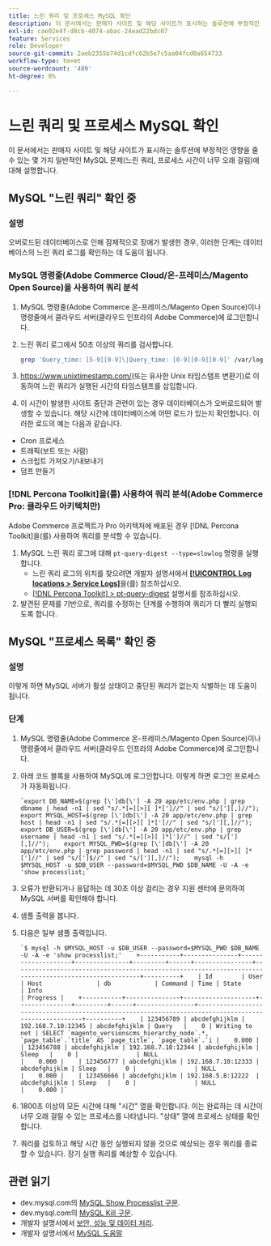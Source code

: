 ```yaml
---
title: 느린 쿼리 및 프로세스 MySQL 확인
description: 이 문서에서는 판매자 사이트 및 해당 사이트가 표시하는 솔루션에 부정적인 영향을 줄 수 있는 몇 가지 일반적인 MySQL 문제(느린 쿼리, 프로세스 시간이 너무 오래 걸림)에 대해 설명합니다.
exl-id: cae02e4f-d8cb-4074-abac-24ead22bdc07
feature: Services
role: Developer
source-git-commit: 2aeb2355b74d1cdfc62b5e7c5aa04fcd0a654733
workflow-type: tm+mt
source-wordcount: '489'
ht-degree: 0%

---
```


# 느린 쿼리 및 프로세스 MySQL 확인

이 문서에서는 판매자 사이트 및 해당 사이트가 표시하는 솔루션에 부정적인 영향을 줄 수 있는 몇 가지 일반적인 MySQL 문제(느린 쿼리, 프로세스 시간이 너무 오래 걸림)에 대해 설명합니다.

## MySQL &quot;느린 쿼리&quot; 확인 중

### 설명

오버로드된 데이터베이스로 인해 잠재적으로 장애가 발생한 경우, 이러한 단계는 데이터베이스의 느린 쿼리 로그를 확인하는 데 도움이 됩니다.

### MySQL 명령줄(Adobe Commerce Cloud/온-프레미스/Magento Open Source)을 사용하여 쿼리 분석

1. MySQL 명령줄(Adobe Commerce 온-프레미스/Magento Open Source)이나 명령줄에서 클라우드 서버(클라우드 인프라의 Adobe Commerce)에 로그인합니다.
1. 느린 쿼리 로그에서 50초 이상의 쿼리를 검사합니다.

   ```bash
   grep 'Query_time: [5-9][0-9]\|Query_time: [0-9][0-9][0-9]' /var/log/mysql/mysql-slow.log -A 3
   ```

1. <https://www.unixtimestamp.com/>(또는 유사한 Unix 타임스탬프 변환기)로 이동하여 느린 쿼리가 실행된 시간의 타임스탬프를 삽입합니다.
1. 이 시간이 발생한 사이트 중단과 관련이 있는 경우 데이터베이스가 오버로드되어 발생할 수 있습니다. 해당 시간에 데이터베이스에 어떤 로드가 있는지 확인합니다. 이러한 로드의 예는 다음과 같습니다.

* Cron 프로세스
* 트래픽(보트 또는 사람)
* 스크립트 가져오기/내보내기
* 덤프 만들기


### [!DNL Percona Toolkit]을(를) 사용하여 쿼리 분석(Adobe Commerce Pro: 클라우드 아키텍처만)

Adobe Commerce 프로젝트가 Pro 아키텍처에 배포된 경우 [!DNL Percona Toolkit]을(를) 사용하여 쿼리를 분석할 수 있습니다.

1. MySQL 느린 쿼리 로그에 대해 `pt-query-digest --type=slowlog` 명령을 실행합니다.
   * 느린 쿼리 로그의 위치를 찾으려면 개발자 설명서에서 **[[!UICONTROL Log locations > Service Logs]](https://experienceleague.adobe.com/docs/commerce-cloud-service/user-guide/develop/test/log-locations.html?lang=ko)**&#x200B;을(를) 참조하십시오.
   * [[!DNL Percona Toolkit] > pt-query-digest](https://www.percona.com/doc/percona-toolkit/LATEST/pt-query-digest.html#pt-query-digest) 설명서를 참조하십시오.
1. 발견된 문제를 기반으로, 쿼리를 수정하는 단계를 수행하여 쿼리가 더 빨리 실행되도록 합니다.

## MySQL &quot;프로세스 목록&quot; 확인 중

### 설명

이렇게 하면 MySQL 서버가 활성 상태이고 중단된 쿼리가 없는지 식별하는 데 도움이 됩니다.

### 단계

1. MySQL 명령줄(Adobe Commerce 온-프레미스/Magento Open Source)이나 명령줄에서 클라우드 서버(클라우드 인프라의 Adobe Commerce)에 로그인합니다.
1. 아래 코드 블록을 사용하여 MySQL에 로그인합니다. 이렇게 하면 로그인 프로세스가 자동화됩니다.

   ```MySQL
   `export DB_NAME=$(grep [\']db[\'] -A 20 app/etc/env.php | grep dbname | head -n1 | sed "s/.*[=][>][ ]*[']//" | sed "s/['][,]//");    export MYSQL_HOST=$(grep [\']db[\'] -A 20 app/etc/env.php | grep host | head -n1 | sed "s/.*[=][>][ ]*[']//" | sed "s/['][,]//");    export DB_USER=$(grep [\']db[\'] -A 20 app/etc/env.php | grep username | head -n1 | sed "s/.*[=][>][ ]*[']//" | sed "s/['][,]//");    export MYSQL_PWD=$(grep [\']db[\'] -A 20 app/etc/env.php | grep password | head -n1 | sed "s/.*[=][>][ ]*[']//" | sed "s/[']$//" | sed "s/['][,]//");    mysql -h $MYSQL_HOST -u $DB_USER --password=$MYSQL_PWD $DB_NAME -U -A -e 'show processlist;`
   ```

1. 오류가 반환되거나 응답하는 데 30초 이상 걸리는 경우 지원 센터에 문의하여 MySQL 서버를 확인해야 합니다.
1. 샘플 출력을 봅니다.

1. 다음은 일부 샘플 출력입니다.

   ```MySQL
   `$ mysql -h $MYSQL_HOST -u $DB_USER --password=$MYSQL_PWD $DB_NAME -U -A -e 'show processlist;'    +-----------+---------------+--------------------+---------------+---------+------+----------------+------------------------------------------------------------------------------------------------------+----------+    | Id        | User          | Host               | db            | Command | Time | State          | Info                                                                                                 | Progress |    +-----------+---------------+--------------------+---------------+---------+------+----------------+------------------------------------------------------------------------------------------------------+----------+    | 123456789 | abcdefghijklm | 192.168.7.10:12345 | abcdefghijklm | Query   |    0 | Writing to net | SELECT `magento_versionscms_hierarchy_node`.*, `page_table`.`title` AS `page_title`, `page_table`.`i |    0.000 |    | 123456788 | abcdefghijklm | 192.168.7.10:12344 | abcdefghijklm | Sleep   |    0 |                | NULL                                                                                                 |    0.000 |    | 123456777 | abcdefghijklm | 192.168.7.10:12333 | abcdefghijklm | Sleep   |    0 |                | NULL                                                                                                 |    0.000 |    | 123456666 | abcdefghijklm | 192.168.5.8:12222  | abcdefghijklm | Sleep   |    0 |                | NULL                                                                                                 |    0.000 |`
   ```

1. 1800초 이상의 모든 시간에 대해 &quot;시간&quot; 열을 확인합니다. 이는 완료하는 데 시간이 너무 오래 걸릴 수 있는 프로세스를 나타냅니다. &quot;상태&quot; 열에 프로세스 상태를 확인합니다.
1. 쿼리를 검토하고 해당 시간 동안 실행되지 않을 것으로 예상되는 경우 쿼리를 종료할 수 있습니다. 장기 실행 쿼리를 예상할 수 있습니다.


## 관련 읽기

* dev.mysql.com의 [MySQL Show Processlist 구문](https://dev.mysql.com/doc/refman/8.0/en/show-processlist.html).
* dev.mysql.com의 [MySQL Kill 구문](https://dev.mysql.com/doc/refman/8.0/en/kill.html).
* 개발자 설명서에서 [보안, 성능 및 데이터 처리](https://developer.adobe.com/commerce/php/best-practices/extensions/security/).
* 개발자 설명서에서 [MySQL 도움말](https://experienceleague.adobe.com/ko/docs/commerce-operations/installation-guide/prerequisites/database-server/mysql)
